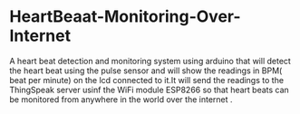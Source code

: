 # HeartBeaat-Monitoring-Over-Internet
A  heart beat detection and monitoring system using arduino that will detect the heart beat using the pulse sensor and will show the readings in BPM( beat per minute) on the lcd connected to it.It will send the readings to the ThingSpeak server usinf the WiFi module ESP8266 so that heart beats can be monitored from anywhere in the world over the internet .
